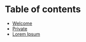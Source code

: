 # Table of contents

* [Welcome](README.md)
* [Private](https://vib-test.gitbook.io/untitled)
* [Lorem Ipsum](lorem-ipsum.md)
